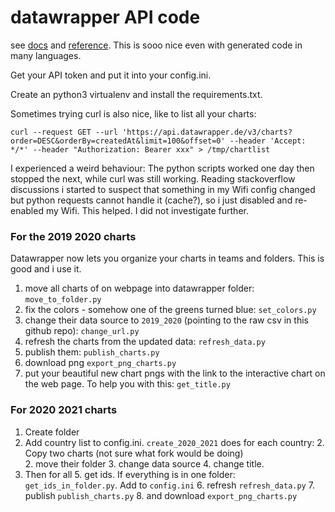 # datawrapper API code

see [docs](https://developer.datawrapper.de/docs) and [reference](https://developer.datawrapper.de/reference/introduction). This is sooo nice even with generated code in many languages.

Get your API token and put it into your config.ini. 

Create an python3 virtualenv and install the requirements.txt. 

Sometimes trying curl is also nice, like to list all your charts:

```
curl --request GET --url 'https://api.datawrapper.de/v3/charts?order=DESC&orderBy=createdAt&limit=100&offset=0' --header 'Accept: */*' --header "Authorization: Bearer xxx" > /tmp/chartlist

```
I experienced a weird behaviour: The python scripts worked one day then stopped the next, while curl was still working. Reading stackoverflow discussions i started to suspect that something in my Wifi config changed but python requests cannot handle it (cache?), so i just disabled and re-enabled my Wifi. This helped. I did not investigate further.

### For the 2019 2020 charts

Datawrapper now lets you organize your charts in teams and folders. This is good and i use it.

1. move all charts of on webpage into datawrapper folder: `move_to_folder.py`
2. fix the colors - somehow one of the greens turned blue: `set_colors.py`
2. change their data source to `2019_2020` (pointing to the raw csv in this github repo): `change_url.py`
3. refresh the charts from the updated data: `refresh_data.py`
3. publish them: `publish_charts.py`
4. download png `export_png_charts.py`
5. put your beautiful new chart pngs with the link to the interactive chart on the web page. To help you with this: `get_title.py`

### For 2020 2021 charts

1. Create folder
1. Add country list to config.ini. `create_2020_2021` does for each country:
    2. Copy two charts (not sure what fork would be doing)  
    2. move their folder
    3. change data source
    4. change title. 
2. Then for all
    5. get ids. If everything is in one folder: `get_ids_in_folder.py`. Add to `config.ini`
    6. refresh `refresh_data.py` 
    7. publish `publish_charts.py`
    8. and download `export_png_charts.py`

